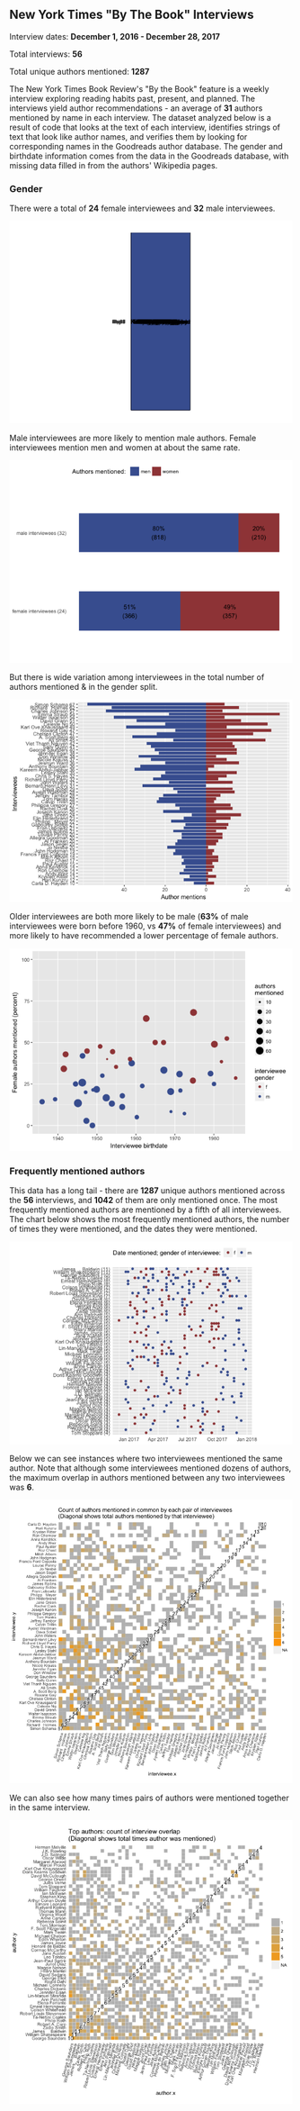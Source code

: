 New York Times "By The Book" Interviews
---------------------------------------

Interview dates: **December 1, 2016 - December 28, 2017**

Total interviews: **56**

Total unique authors mentioned: **1287**

The New York Times Book Review's "By the Book" feature is a weekly interview exploring reading habits past, present, and planned. The interviews yield author recommendations - an average of **31** authors mentioned by name in each interview. The dataset analyzed below is a result of code that looks at the text of each interview, identifies strings of text that look like author names, and verifies them by looking for corresponding names in the Goodreads author database. The gender and birthdate information comes from the data in the Goodreads database, with missing data filled in from the authors' Wikipedia pages.

### Gender

There were a total of **24** female interviewees and **32** male interviewees.

![](btb_files/figure-markdown_github/unnamed-chunk-2-1.png)

Male interviewees are more likely to mention male authors. Female interviewees mention men and women at about the same rate.

![](btb_files/figure-markdown_github/unnamed-chunk-3-1.png)

But there is wide variation among interviewees in the total number of authors mentioned & in the gender split.

![](btb_files/figure-markdown_github/unnamed-chunk-4-1.png)

Older interviewees are both more likely to be male (**63%** of male interviewees were born before 1960, vs **47%** of female interviewees) and more likely to have recommended a lower percentage of female authors.

![](btb_files/figure-markdown_github/unnamed-chunk-5-1.png)

### Frequently mentioned authors

This data has a long tail - there are **1287** unique authors mentioned across the **56** interviews, and **1042** of them are only mentioned once. The most frequently mentioned authors are mentioned by a fifth of all interviewees. The chart below shows the most frequently mentioned authors, the number of times they were mentioned, and the dates they were mentioned.

![](btb_files/figure-markdown_github/unnamed-chunk-6-1.png)

Below we can see instances where two interviewees mentioned the same author. Note that although some interviewees mentioned dozens of authors, the maximum overlap in authors mentioned between any two interviewees was **6**.

![](btb_files/figure-markdown_github/unnamed-chunk-8-1.png)

We can also see how many times pairs of authors were mentioned together in the same interview.

![](btb_files/figure-markdown_github/unnamed-chunk-9-1.png)
